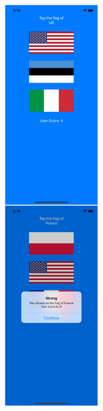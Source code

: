 <img src="https://github.com/ggcr/Guess-The-Flag-ios-app/blob/main/img1.png" width="300">
<img src="https://github.com/ggcr/Guess-The-Flag-ios-app/blob/main/img2.png" width="300">